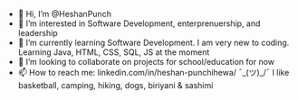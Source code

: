 - 👋 Hi, I’m @HeshanPunch
- 👀 I’m interested in Software Development, enterprenuership, and leadership
- 🌱 I’m currently learning Software Development. I am very new to coding. Learning Java, HTML, CSS, SQL, JS at the moment
- 🤝 I’m looking to collaborate on projects for school/education for now
- 📫 How to reach me: linkedin.com/in/heshan-punchihewa/
¯\_(ツ)_/¯ I like basketball, camping, hiking, dogs, biriyani & sashimi

<!---
HeshanPunch/HeshanPunch is a ✨ special ✨ repository because its `README.md` (this file) appears on your GitHub profile.
You can click the Preview link to take a look at your changes.
--->
